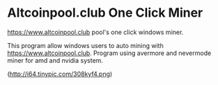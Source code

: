 # Altcoinpool.club One Click Miner
https://www.altcoinpool.club pool's one click windows miner.


This program allow windows users to auto mining with https://www.altcoinpool.club.
Program using avermore and nevermode miner for amd and nvidia system.


(http://i64.tinypic.com/308kyf4.png)
